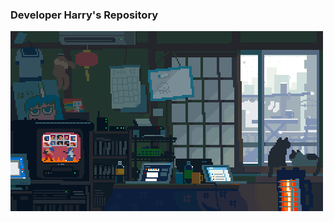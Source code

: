 ### Developer Harry's Repository

<a href="https://1041uuu.tumblr.com/" ><img src="https://github.com/minkukjo/minkukjo/blob/master/image/house.gif"></a>
